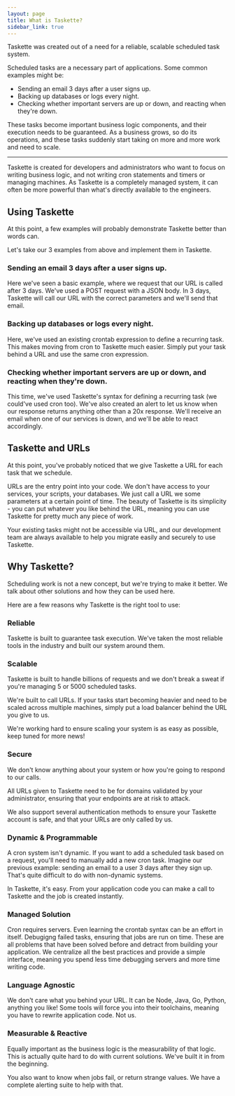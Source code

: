 ```yaml
---
layout: page
title: What is Taskette?
sidebar_link: true
---
```


Taskette was created out of a need for a reliable, scalable scheduled task system.

Scheduled tasks are a necessary part of applications. Some common examples might be:
* Sending an email 3 days after a user signs up.
* Backing up databases or logs every night.
* Checking whether important servers are up or down, and reacting when they're down.

These tasks become important business logic components, and their execution needs to be guaranteed. As a business grows, so do its operations, and these tasks suddenly start taking on more and more work and need to scale.

---

Taskette is created for developers and administrators who want to focus on writing business logic, and not writing cron statements and timers or managing machines. As Taskette is a completely managed system, it can often be more powerful than what's directly available to the engineers.

## Using Taskette ##

At this point, a few examples will probably demonstrate Taskette better than words can.

Let's take our 3 examples from above and implement them in Taskette.

### Sending an email 3 days after a user signs up.

Here we've seen a basic example, where we request that our URL is called after 3 days. We've used a POST request with a JSON body. In 3 days, Taskette will call our URL with the correct parameters and we'll send that email.

### Backing up databases or logs every night.

Here, we've used an existing crontab expression to define a recurring task. This makes moving from cron to Taskette much easier. Simply put your task behind a URL and use the same cron expression.

### Checking whether important servers are up or down, and reacting when they're down.

This time, we've used Taskette's syntax for defining a recurring task (we could've used cron too). We've also created an alert to let us know when our response returns anything other than a 20x response. We'll receive an email when one of our services is down, and we'll be able to react accordingly.

## Taskette and URLs ##

At this point, you've probably noticed that we give Taskette a URL for each task that we schedule.

URLs are the entry point into your code. We don't have access to your services, your scripts, your databases. We just call a URL we some parameters at a certain point of time. The beauty of Taskette is its simplicity - you can put whatever you like behind the URL, meaning you can use Taskette for pretty much any piece of work.

Your existing tasks might not be accessible via URL, and our development team are always available to help you migrate easily and securely to use Taskette.

## Why Taskette? ##

Scheduling work is not a new concept, but we're trying to make it better. We talk about other solutions and how they can be used here.

Here are a few reasons why Taskette is the right tool to use:

### Reliable

Taskette is built to guarantee task execution. We've taken the most reliable tools in the industry and built our system around them.

### Scalable

Taskette is built to handle billions of requests and we don't break a sweat if you're managing 5 or 5000 scheduled tasks.

We're built to call URLs. If your tasks start becoming heavier and need to be scaled across multiple machines, simply put a load balancer behind the URL you give to us.

We're working hard to ensure scaling your system is as easy as possible, keep tuned for more news!

### Secure

We don't know anything about your system or how you're going to respond to our calls.

All URLs given to Taskette need to be for domains validated by your administrator, ensuring that your endpoints are at risk to attack.

We also support several authentication methods to ensure your Taskette account is safe, and that your URLs are only called by us.


### Dynamic &amp; Programmable

A cron system isn't dynamic. If you want to add a scheduled task based on a request, you'll need to manually add a new cron task. Imagine our previous example: sending an email to a user 3 days after they sign up. That's quite difficult to do with non-dynamic systems.

In Taskette, it's easy. From your application code you can make a call to Taskette and the job is created instantly.


### Managed Solution

Cron requires servers. Even learning the crontab syntax can be an effort in itself. Debugigng failed tasks, ensuring that jobs are run on time. These are all problems that have been solved before and detract from building your application. We centralize all the best practices and provide a simple interface, meaning you spend less time debugging servers and more time writing code.


### Language Agnostic

We don't care what you behind your URL. It can be Node, Java, Go, Python, anything you like! Some tools will force you into their toolchains, meaning you have to rewrite application code. Not us.


### Measurable & Reactive

Equally important as the business logic is the measurability of that logic. This is actually quite hard to do with current solutions. We've built it in from the beginning.

You also want to know when jobs fail, or return strange values. We have a complete alerting suite to help with that.